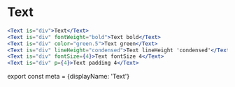 # Text

```.jsx
<Text is="div">Text</Text>
<Text is="div" fontWeight="bold">Text bold</Text>
<Text is="div" color="green.5">Text green</Text>
<Text is="div" lineHeight="condensed">Text lineHeight 'condensed'</Text>
<Text is="div" fontSize={4}>Text fontSize 4</Text>
<Text is="div" p={4}>Text padding 4</Text>
```

export const meta = {displayName: 'Text'}
